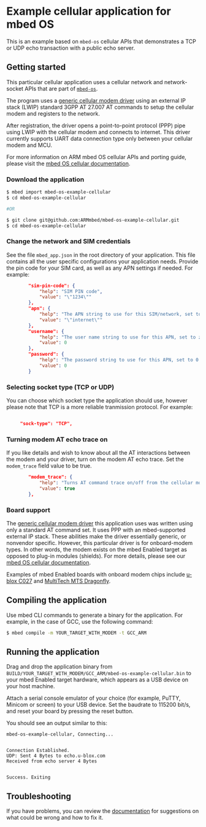 # Example cellular application for mbed OS

This is an example based on `mbed-os` cellular APIs that demonstrates a TCP or UDP echo transaction with a public echo server.

## Getting started

This particular cellular application uses a cellular network and network-socket APIs that are part of [`mbed-os`](https://github.com/ARMmbed/mbed-os).

The program uses a [generic cellular modem driver](https://github.com/ARMmbed/mbed-os/tree/master/features/netsocket/cellular/generic_modem_driver) using an external IP stack (LWIP) standard 3GPP AT 27.007 AT commands to setup the cellular modem and registers to the network.

After registration, the driver opens a point-to-point protocol (PPP) pipe using LWIP with the cellular modem and connects to internet. This driver currently supports UART data connection type only between your cellular modem and MCU.

For more information on ARM mbed OS cellular APIs and porting guide, please visit the [mbed OS cellular documentation](https://os.mbed.com/docs/latest/reference/cellular-api.html).

### Download the application

```sh
$ mbed import mbed-os-example-cellular
$ cd mbed-os-example-cellular

#OR

$ git clone git@github.com:ARMmbed/mbed-os-example-cellular.git
$ cd mbed-os-example-cellular
```

### Change the network and SIM credentials

See the file `mbed_app.json` in the root directory of your application. This file contains all the user specific configurations your application needs. Provide the pin code for your SIM card, as well as any APN settings if needed. For example:

```json
        "sim-pin-code": {
            "help": "SIM PIN code",
            "value": "\"1234\""
        },
        "apn": {
            "help": "The APN string to use for this SIM/network, set to 0 if none",
            "value": "\"internet\""
        },
        "username": {
            "help": "The user name string to use for this APN, set to zero if none",
            "value": 0
        },
        "password": {
            "help": "The password string to use for this APN, set to 0 if none",
            "value": 0
        }
```  

### Selecting socket type (TCP or UDP)


You can choose which socket type the application should use, however please note that TCP is a more reliable tranmission protocol. For example:


```json

     "sock-type": "TCP",

```

### Turning modem AT echo trace on

If you like details and wish to know about all the AT interactions between the modem and your driver, turn on the modem AT echo trace. Set the `modem_trace` field value to be true.

```json
        "modem_trace": {
            "help": "Turns AT command trace on/off from the cellular modem, defaults to off",
            "value": true
        },
```

### Board support

The [generic cellular modem driver](https://github.com/ARMmbed/mbed-os/tree/master/features/netsocket/cellular/generic_modem_driver) this application uses was written using only a standard AT command set. It uses PPP with an mbed-supported external IP stack. These abilities make the driver essentially generic, or nonvendor specific. However, this particular driver is for onboard-modem types. In other words, the modem exists on the mbed Enabled target as opposed to plug-in modules (shields). For more details, please see our [mbed OS cellular documentation](https://docs.mbed.com/docs/mbed-os-api-reference/en/latest/APIs/communication/cellular/).

Examples of mbed Enabled boards with onboard modem chips include [u-blox C027](https://developer.mbed.org/platforms/u-blox-C027/) and [MultiTech MTS Dragonfly](https://developer.mbed.org/platforms/MTS-Dragonfly/).

## Compiling the application

Use mbed CLI commands to generate a binary for the application. For example, in the case of GCC, use the following command:

```sh
$ mbed compile -m YOUR_TARGET_WITH_MODEM -t GCC_ARM
```

## Running the application

Drag and drop the application binary from `BUILD/YOUR_TARGET_WITH_MODEM/GCC_ARM/mbed-os-example-cellular.bin` to your mbed Enabled target hardware, which appears as a USB device on your host machine.

Attach a serial console emulator of your choice (for example, PuTTY, Minicom or screen) to your USB device. Set the baudrate to 115200 bit/s, and reset your board by pressing the reset button.

You should see an output similar to this:

```
mbed-os-example-cellular, Connecting...
                                                                             
                                                                            
Connection Established.
UDP: Sent 4 Bytes to echo.u-blox.com
Received from echo server 4 Bytes
                                                            
                                                            
Success. Exiting

```

## Troubleshooting

If you have problems, you can review the [documentation](https://os.mbed.com/docs/latest/tutorials/debugging.html) for suggestions on what could be wrong and how to fix it.
